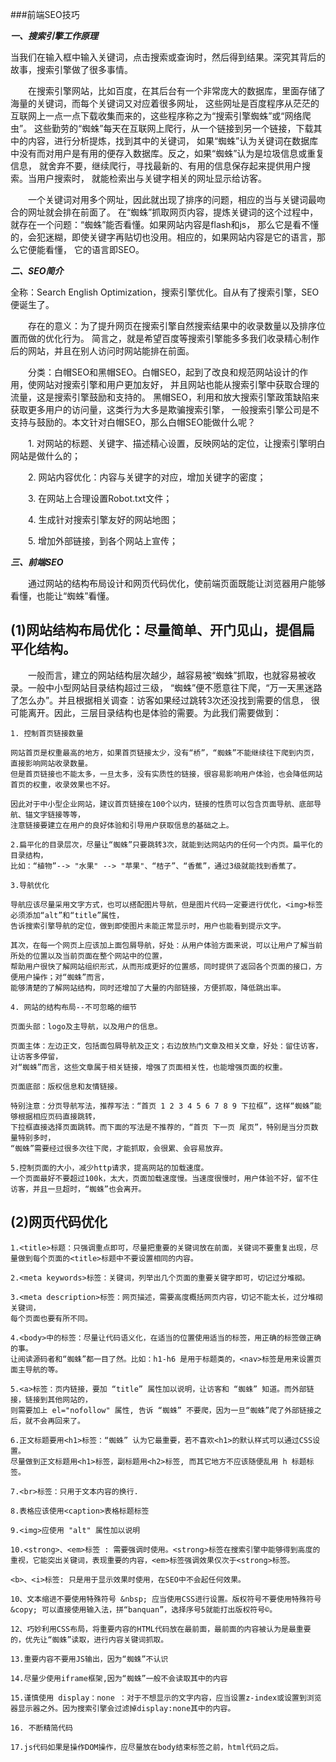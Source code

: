 ###前端SEO技巧

***一、搜索引擎工作原理***

当我们在输入框中输入关键词，点击搜索或查询时，然后得到结果。深究其背后的故事，搜索引擎做了很多事情。

　　在搜索引擎网站，比如百度，在其后台有一个非常庞大的数据库，里面存储了海量的关键词，而每个关键词又对应着很多网址，
这些网址是百度程序从茫茫的互联网上一点一点下载收集而来的，这些程序称之为“搜索引擎蜘蛛”或“网络爬虫”。
这些勤劳的“蜘蛛”每天在互联网上爬行，从一个链接到另一个链接，下载其中的内容，进行分析提炼，找到其中的关键词，
如果“蜘蛛”认为关键词在数据库中没有而对用户是有用的便存入数据库。反之，如果“蜘蛛”认为是垃圾信息或重复信息，
就舍弃不要，继续爬行，寻找最新的、有用的信息保存起来提供用户搜索。当用户搜索时，
就能检索出与关键字相关的网址显示给访客。

　　一个关键词对用多个网址，因此就出现了排序的问题，相应的当与关键词最吻合的网址就会排在前面了。
在“蜘蛛”抓取网页内容，提炼关键词的这个过程中，就存在一个问题：“蜘蛛”能否看懂。如果网站内容是flash和js，
那么它是看不懂的，会犯迷糊，即使关键字再贴切也没用。相应的，如果网站内容是它的语言，那么它便能看懂，
它的语言即SEO。

***二、SEO简介***

全称：Search English Optimization，搜索引擎优化。自从有了搜索引擎，SEO便诞生了。

　　存在的意义：为了提升网页在搜索引擎自然搜索结果中的收录数量以及排序位置而做的优化行为。
简言之，就是希望百度等搜索引擎能多多我们收录精心制作后的网站，并且在别人访问时网站能排在前面。

　　分类：白帽SEO和黑帽SEO。白帽SEO，起到了改良和规范网站设计的作用，使网站对搜索引擎和用户更加友好，
并且网站也能从搜索引擎中获取合理的流量，这是搜索引擎鼓励和支持的。
黑帽SEO，利用和放大搜索引擎政策缺陷来获取更多用户的访问量，这类行为大多是欺骗搜索引擎，
一般搜索引擎公司是不支持与鼓励的。本文针对白帽SEO，那么白帽SEO能做什么呢？

　　1. 对网站的标题、关键字、描述精心设置，反映网站的定位，让搜索引擎明白网站是做什么的；

　　2. 网站内容优化：内容与关键字的对应，增加关键字的密度；

　　3. 在网站上合理设置Robot.txt文件；

　　4. 生成针对搜索引擎友好的网站地图；

　　5. 增加外部链接，到各个网站上宣传；

***三、前端SEO***

　　通过网站的结构布局设计和网页代码优化，使前端页面既能让浏览器用户能够看懂，也能让“蜘蛛”看懂。

   (1)网站结构布局优化：尽量简单、开门见山，提倡扁平化结构。
   ----
　　一般而言，建立的网站结构层次越少，越容易被“蜘蛛”抓取，也就容易被收录。一般中小型网站目录结构超过三级，
“蜘蛛”便不愿意往下爬，“万一天黑迷路了怎么办”。并且根据相关调查：访客如果经过跳转3次还没找到需要的信息，
很可能离开。因此，三层目录结构也是体验的需要。为此我们需要做到：

	1. 控制首页链接数量

	网站首页是权重最高的地方，如果首页链接太少，没有“桥”，“蜘蛛”不能继续往下爬到内页，直接影响网站收录数量。
	但是首页链接也不能太多，一旦太多，没有实质性的链接，很容易影响用户体验，也会降低网站首页的权重，收录效果也不好。

	因此对于中小型企业网站，建议首页链接在100个以内，链接的性质可以包含页面导航、底部导航、锚文字链接等等，
	注意链接要建立在用户的良好体验和引导用户获取信息的基础之上。

	2.扁平化的目录层次，尽量让“蜘蛛”只要跳转3次，就能到达网站内的任何一个内页。扁平化的目录结构，
	比如：“植物”--> "水果" --> "苹果"、“桔子”、“香蕉”，通过3级就能找到香蕉了。

	3.导航优化

	导航应该尽量采用文字方式，也可以搭配图片导航，但是图片代码一定要进行优化，<img>标签必须添加“alt”和“title”属性，
	告诉搜索引擎导航的定位，做到即使图片未能正常显示时，用户也能看到提示文字。

	其次，在每一个网页上应该加上面包屑导航，好处：从用户体验方面来说，可以让用户了解当前所处的位置以及当前页面在整个网站中的位置，
	帮助用户很快了解网站组织形式，从而形成更好的位置感，同时提供了返回各个页面的接口，方便用户操作；对“蜘蛛”而言，
	能够清楚的了解网站结构，同时还增加了大量的内部链接，方便抓取，降低跳出率。

	4. 网站的结构布局--不可忽略的细节

	页面头部：logo及主导航，以及用户的信息。

	页面主体：左边正文，包括面包屑导航及正文；右边放热门文章及相关文章，好处：留住访客，让访客多停留，
	对“蜘蛛”而言，这些文章属于相关链接，增强了页面相关性，也能增强页面的权重。

	页面底部：版权信息和友情链接。

	特别注意：分页导航写法，推荐写法：“首页 1 2 3 4 5 6 7 8 9 下拉框”，这样“蜘蛛”能够根据相应页码直接跳转，
	下拉框直接选择页面跳转。而下面的写法是不推荐的，“首页 下一页 尾页”，特别是当分页数量特别多时，
	“蜘蛛”需要经过很多次往下爬，才能抓取，会很累、会容易放弃。

	5.控制页面的大小，减少http请求，提高网站的加载速度。
	一个页面最好不要超过100k，太大，页面加载速度慢。当速度很慢时，用户体验不好，留不住访客，并且一旦超时，“蜘蛛”也会离开。

   (2)网页代码优化
   ----
   
    1.<title>标题：只强调重点即可，尽量把重要的关键词放在前面，关键词不要重复出现，尽量做到每个页面的<title>标题中不要设置相同的内容。

	2.<meta keywords>标签：关键词，列举出几个页面的重要关键字即可，切记过分堆砌。

	3.<meta description>标签：网页描述，需要高度概括网页内容，切记不能太长，过分堆砌关键词，
	每个页面也要有所不同。

	4.<body>中的标签：尽量让代码语义化，在适当的位置使用适当的标签，用正确的标签做正确的事。
	让阅读源码者和“蜘蛛”都一目了然。比如：h1-h6 是用于标题类的，<nav>标签是用来设置页面主导航的等。

	5.<a>标签：页内链接，要加 “title” 属性加以说明，让访客和 “蜘蛛” 知道。而外部链接，链接到其他网站的，
	则需要加上 el="nofollow" 属性, 告诉 “蜘蛛” 不要爬，因为一旦“蜘蛛”爬了外部链接之后，就不会再回来了。

	6.正文标题要用<h1>标签：“蜘蛛” 认为它最重要，若不喜欢<h1>的默认样式可以通过CSS设置。
	尽量做到正文标题用<h1>标签，副标题用<h2>标签, 而其它地方不应该随便乱用 h 标题标签。

	7.<br>标签：只用于文本内容的换行.
	
	8.表格应该使用<caption>表格标题标签

	9.<img>应使用 "alt" 属性加以说明

	10.<strong>、<em>标签 : 需要强调时使用。<strong>标签在搜索引擎中能够得到高度的重视，它能突出关键词，表现重要的内容，<em>标签强调效果仅次于<strong>标签。

	<b>、<i>标签: 只是用于显示效果时使用，在SEO中不会起任何效果。

	10、文本缩进不要使用特殊符号 &nbsp; 应当使用CSS进行设置。版权符号不要使用特殊符号 &copy; 可以直接使用输入法，拼“banquan”，选择序号5就能打出版权符号©。

	12、巧妙利用CSS布局，将重要内容的HTML代码放在最前面，最前面的内容被认为是最重要的，优先让“蜘蛛”读取，进行内容关键词抓取。

	13.重要内容不要用JS输出，因为“蜘蛛”不认识

	14.尽量少使用iframe框架,因为“蜘蛛”一般不会读取其中的内容

	15.谨慎使用 display：none ：对于不想显示的文字内容，应当设置z-index或设置到浏览器显示器之外。因为搜索引擎会过滤掉display:none其中的内容。

	16. 不断精简代码

	17.js代码如果是操作DOM操作，应尽量放在body结束标签之前，html代码之后。